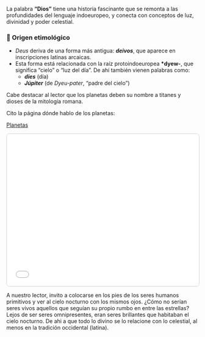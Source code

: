 La palabra **“Dios”** tiene una historia fascinante que se remonta a las profundidades del lenguaje indoeuropeo, y conecta con conceptos de luz, divinidad y poder celestial.

### 🌟 Origen etimológico

- _Deus_ deriva de una forma más antigua: **_deivos_**, que aparece en inscripciones latinas arcaicas.
- Esta forma está relacionada con la raíz protoindoeuropea **\*dyew-**, que significa “cielo” o “luz del día”. De ahí también vienen palabras como:
  - **_dies_** (día)
  - **_Júpiter_** (de _Dyeu-pater_, “padre del cielo”)


Cabe destacar al lector que los planetas deben su nombre a titanes y dioses de la mitología romana.

Cito la página dónde hablo de los planetas:

[Planetas]([ajullier.github.ioBible\Definitions\Planet.html](https://ajullier.github.io/Bible/Definitions/Planet))

<iframe src="[ajullier.github.ioBible\Definitions\Planet.html](https://ajullier.github.io/Bible/Definitions/Planet)" width="100%" height="400px" style="border: 1px solid #ccc; border-radius: 8px;"></iframe>


A nuestro lector, invito a colocarse en los pies de los seres humanos primitivos y ver al cielo nocturno con los mismos ojos. ¿Cómo no serían seres vivos aquellos que seguían su propio rumbo en entre las estrellas? Lejos de ser seres omnipresentes, eran seres brillantes que habitaban el cielo nocturno. De ahi a que todo lo divino se lo relacione con lo celestial, al menos en la tradición occidental (latina).
